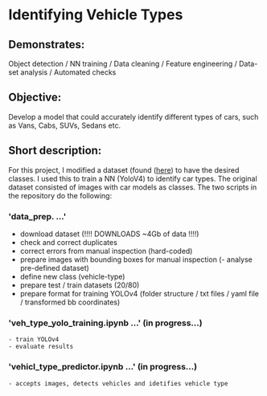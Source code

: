 # Identifying Vehicle Types

## Demonstrates:

Object detection / NN training / Data cleaning / Feature engineering / Data-set analysis / Automated checks 

## Objective: 

Develop a model that could accurately identify different types of cars, such as Vans, Cabs, SUVs, Sedans etc.

## Short description:

For this project, I modified a dataset (found ([here](https://ai.stanford.edu/~jkrause/cars/car_dataset.html)) to have the desired classes. I used this to train a NN (YoloV4) to identify car types. The original dataset consisted of images with car models as classes. The two scripts in the repository do the following: 

### 'data_prep. ...'
- download dataset (!!!! DOWNLOADS ~4Gb of data !!!!)
- check and correct duplicates
- correct errors from manual inspection (hard-coded)
- prepare images with bounding boxes for manual inspection
(- analyse pre-defined dataset)
- define new class (vehicle-type)
- prepare test / train datasets (20/80)
- prepare format for training YOLOv4
    (folder structure / txt files / yaml file / transformed bb coordinates)

### 'veh_type_yolo_training.ipynb ...' (in progress...)
    - train YOLOv4
    - evaluate results

### 'vehicl_type_predictor.ipynb  ...' (in progress...)
    - accepts images, detects vehicles and idetifies vehicle type